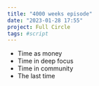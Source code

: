 ```yaml
---
title: "4000 weeks episode"
date: "2023-01-28 17:55"
project: Full Circle
tags: #script
---
```


- Time as money
- Time in deep focus
- Time in community
- The last time